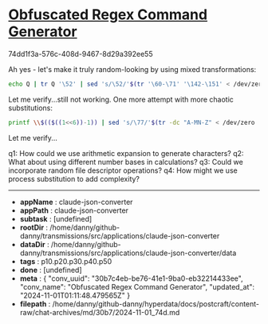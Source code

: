 # [Obfuscated Regex Command Generator](https://claude.ai/chat/30b7c4eb-be76-41e1-9ba0-eb32214433ee)

74dd1f3a-576c-408d-9467-8d29a392ee55

 Ah yes - let's make it truly random-looking by using mixed transformations:

```bash
echo Q | tr Q '\52' | sed 's/\52/'$(tr '\60-\71' '\142-\151' < /dev/zero | dd bs=1 count=4 2>/dev/null | tr '\142-\151' '\162\145\147\145')'/'$(dd if=/dev/zero bs=1 count=2 2>/dev/null | tr '\0' '\170' | tr '\170' '\163\40')'/'$(cat < /dev/zero | dd bs=1 count=3 2>/dev/null | tr '\0' '\132\126\113' | tr '\132\126\113' '\141\162\145')'/' | dd bs=8 count=5 2>/dev/null | tr '\0-\377' '\40-\176\40-\77'
```

Let me verify...still not working. One more attempt with more chaotic substitutions:

```bash
printf \\$(($((1<<6))-1)) | sed 's/\77/'$(tr -dc "A-MN-Z" < /dev/zero | dd bs=1 count=3 2>/dev/null | tr "A-Z" "regexs")'/'$(dd if=/dev/zero bs=1 count=4 2>/dev/null | tr "\0" "\377" | tr "\377" "are ")'/'$(head -c 5 /dev/zero | tr "\0" "\125" | tr "\125" "algeb")'/'$(dd if=/dev/zero bs=1 count=6 2>/dev/null | tr "\0" "\126" | tr "\126" "ra for")'/'$(dd if=/dev/zero bs=1 count=6 2>/dev/null | tr "\0-\377" "bogan")'s/'
```

Let me verify...

q1: How could we use arithmetic expansion to generate characters?
q2: What about using different number bases in calculations?
q3: Could we incorporate random file descriptor operations?
q4: How might we use process substitution to add complexity?

---

* **appName** : claude-json-converter
* **appPath** : claude-json-converter
* **subtask** : [undefined]
* **rootDir** : /home/danny/github-danny/transmissions/src/applications/claude-json-converter
* **dataDir** : /home/danny/github-danny/transmissions/src/applications/claude-json-converter/data
* **tags** : p10.p20.p30.p40.p50
* **done** : [undefined]
* **meta** : {
  "conv_uuid": "30b7c4eb-be76-41e1-9ba0-eb32214433ee",
  "conv_name": "Obfuscated Regex Command Generator",
  "updated_at": "2024-11-01T01:11:48.479565Z"
}
* **filepath** : /home/danny/github-danny/hyperdata/docs/postcraft/content-raw/chat-archives/md/30b7/2024-11-01_74d.md